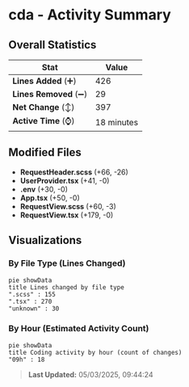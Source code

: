 # cda - Activity Summary 

## Overall Statistics

| Stat                   | Value                                                             |
| ---------------------- | ----------------------------------------------------------------- |
| **Lines Added** (➕)   | 426                                          |
| **Lines Removed** (➖) | 29                                        |
| **Net Change** (↕)    | 397                |
| **Active Time** (⌚)   | 18 minutes |


## Modified Files
- **RequestHeader.scss** (+66, -26)
- **UserProvider.tsx** (+41, -0)
- **.env** (+30, -0)
- **App.tsx** (+50, -0)
- **RequestView.scss** (+60, -3)
- **RequestView.tsx** (+179, -0)

## Visualizations

### By File Type (Lines Changed)

```mermaid
pie showData
title Lines changed by file type
".scss" : 155
".tsx" : 270
"unknown" : 30
```

### By Hour (Estimated Activity Count)

```mermaid
pie showData
title Coding activity by hour (count of changes)
"09h" : 18
```


> **Last Updated:** 05/03/2025, 09:44:24